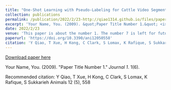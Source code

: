 ```yaml
---
title: "One-Shot Learning with Pseudo-Labeling for Cattle Video Segmentation in Smart Livestock Farming"
collection: publications
permalink: /publication/2022/2/23-http://qiao1314.github.io/files/paper6.pdf
excerpt: 'Your Name, You. (2009). &quot;Paper Title Number 1.&quot; <i>Journal 1</i>. 1(6).'
date: 2022/2/23
venue: 'This paper is about the number 1. The number 7 is left for future work.'
paperurl: 'https://doi.org/10.3390/ani12050558'
citation: 'Y Qiao, T Xue, H Kong, C Clark, S Lomax, K Rafique, S Sukkarieh Animals 12 (5), 558'
---
```


<a href='https://doi.org/10.3390/ani12050558'>Download paper here</a>

Your Name, You. (2009). &quot;Paper Title Number 1.&quot; <i>Journal 1</i>. 1(6).

Recommended citation: Y Qiao, T Xue, H Kong, C Clark, S Lomax, K Rafique, S Sukkarieh Animals 12 (5), 558